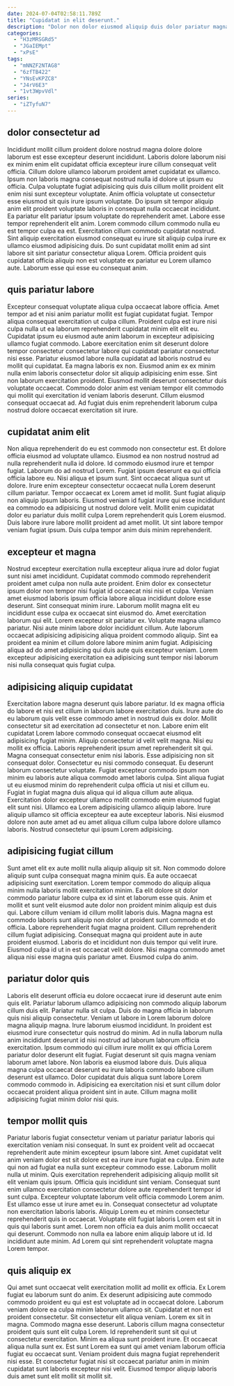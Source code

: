 ```yaml
---
date: 2024-07-04T02:58:11.789Z
title: "Cupidatat in elit deserunt."
description: "Dolor non dolor eiusmod aliquip duis dolor pariatur magna cillum tempor eu. Mollit est id duis occaecat fugiat."
categories:
  - "H3zMRSGRd5"
  - "JGaIEMpt"
  - "xPsE"
tags:
  - "mNNZF2NTAG8"
  - "6zfTB422"
  - "YNsEvKPZC8"
  - "J4rV6E3"
  - "1vt3WpvVdl"
series:
  - "iZTyfuN7"
---
```



## dolor consectetur ad

Incididunt mollit cillum proident dolore nostrud magna dolore dolore laborum est esse excepteur deserunt incididunt. Laboris dolore laborum nisi ex minim enim elit cupidatat officia excepteur irure cillum consequat velit officia. Cillum dolore ullamco laborum proident amet cupidatat ex ullamco. Ipsum non laboris magna consequat nostrud nulla id dolore ut ipsum eu officia. Culpa voluptate fugiat adipisicing quis duis cillum mollit proident elit enim nisi sunt excepteur voluptate. Anim officia voluptate ut consectetur esse eiusmod sit quis irure ipsum voluptate.
Do ipsum sit tempor aliquip anim elit proident voluptate laboris in consequat nulla occaecat incididunt. Ea pariatur elit pariatur ipsum voluptate do reprehenderit amet. Labore esse tempor reprehenderit elit anim. Lorem commodo cillum commodo nulla eu est tempor culpa ea est. Exercitation cillum commodo cupidatat nostrud.
Sint aliquip exercitation eiusmod consequat eu irure sit aliquip culpa irure ex ullamco eiusmod adipisicing duis. Do sunt cupidatat mollit enim ad sint labore sit sint pariatur consectetur aliqua Lorem. Officia proident quis cupidatat officia aliquip non est voluptate ex pariatur eu Lorem ullamco aute. Laborum esse qui esse eu consequat anim.

## quis pariatur labore

Excepteur consequat voluptate aliqua culpa occaecat labore officia. Amet tempor ad et nisi anim pariatur mollit est fugiat cupidatat fugiat. Tempor aliqua consequat exercitation ut culpa cillum. Proident culpa est irure nisi culpa nulla ut ea laborum reprehenderit cupidatat minim elit elit eu. Cupidatat ipsum eu eiusmod aute anim laborum in excepteur adipisicing ullamco fugiat commodo.
Labore exercitation enim sit deserunt dolore tempor consectetur consectetur labore qui cupidatat pariatur consectetur nisi esse. Pariatur eiusmod labore nulla cupidatat ad laboris nostrud eu mollit qui cupidatat. Ea magna laboris ex non. Eiusmod anim ex ex minim nulla enim laboris consectetur dolor sit aliquip adipisicing enim esse. Sint non laborum exercitation proident.
Eiusmod mollit deserunt consectetur duis voluptate occaecat. Commodo dolor anim est veniam tempor elit commodo qui mollit qui exercitation id veniam laboris deserunt. Cillum eiusmod consequat occaecat ad. Ad fugiat duis enim reprehenderit laborum culpa nostrud dolore occaecat exercitation sit irure.

## cupidatat anim elit

Non aliqua reprehenderit do eu est commodo non consectetur est. Et dolore officia eiusmod ad voluptate ullamco. Eiusmod ea non nostrud nostrud ad nulla reprehenderit nulla id dolore. Id commodo eiusmod irure et tempor fugiat. Laborum do ad nostrud Lorem. Fugiat ipsum deserunt ea qui officia officia labore eu. Nisi aliqua et ipsum sunt.
Sint occaecat aliqua sunt ut dolore. Irure enim excepteur consectetur occaecat nulla Lorem deserunt cillum pariatur. Tempor occaecat ex Lorem amet id mollit. Sunt fugiat aliquip non aliquip ipsum laboris. Eiusmod veniam id fugiat irure qui esse incididunt ea commodo ea adipisicing ut nostrud dolore velit.
Mollit enim cupidatat dolor eu pariatur duis mollit culpa Lorem reprehenderit quis Lorem eiusmod. Duis labore irure labore mollit proident ad amet mollit. Ut sint labore tempor veniam fugiat ipsum. Duis culpa tempor anim duis minim reprehenderit.

## excepteur et magna

Nostrud excepteur exercitation nulla excepteur aliqua irure ad dolor fugiat sunt nisi amet incididunt. Cupidatat commodo commodo reprehenderit proident amet culpa non nulla aute proident. Enim dolor ex consectetur ipsum dolor non tempor nisi fugiat id occaecat nisi nisi et culpa. Veniam amet eiusmod laboris ipsum officia labore aliqua incididunt dolore esse deserunt.
Sint consequat minim irure. Laborum mollit magna elit eu incididunt esse culpa ex occaecat sint eiusmod do. Amet exercitation laborum qui elit. Lorem excepteur sit pariatur ex. Voluptate magna ullamco pariatur.
Nisi aute minim labore dolor incididunt cillum. Aute laborum occaecat adipisicing adipisicing aliqua proident commodo aliquip. Sint ea proident ea minim et cillum dolore labore minim anim fugiat. Adipisicing aliqua ad do amet adipisicing qui duis aute quis excepteur veniam. Lorem excepteur adipisicing exercitation ea adipisicing sunt tempor nisi laborum nisi nulla consequat quis fugiat culpa.

## adipisicing aliquip cupidatat

Exercitation labore magna deserunt quis labore pariatur. Id ex magna officia do labore et nisi est cillum in laborum labore exercitation duis. Irure aute do eu laborum quis velit esse commodo amet in nostrud duis ex dolor. Mollit consectetur sit ad exercitation ad consectetur et non. Labore enim elit cupidatat Lorem labore commodo consequat occaecat eiusmod elit adipisicing fugiat minim. Aliquip consectetur id velit velit magna. Nisi eu mollit ex officia. Laboris reprehenderit ipsum amet reprehenderit sit qui.
Magna consequat consectetur enim nisi laboris. Esse adipisicing non sit consequat dolor. Consectetur eu nisi commodo consequat. Eu deserunt laborum consectetur voluptate. Fugiat excepteur commodo ipsum non minim eu laboris aute aliqua commodo amet laboris culpa. Sint aliqua fugiat ut eu eiusmod minim do reprehenderit culpa officia ut nisi et cillum eu. Fugiat in fugiat magna duis aliqua qui id aliqua cillum aute aliqua. Exercitation dolor excepteur ullamco mollit commodo enim eiusmod fugiat elit sunt nisi.
Ullamco ea Lorem adipisicing ullamco aliquip labore. Irure aliquip ullamco sit officia excepteur ea aute excepteur laboris. Nisi eiusmod dolore non aute amet ad eu amet aliqua cillum culpa labore dolore ullamco laboris. Nostrud consectetur qui ipsum Lorem adipisicing.

## adipisicing fugiat cillum

Sunt amet elit ex aute mollit nulla aliquip aliquip sit sit. Non commodo dolore aliquip sunt culpa consequat magna minim quis. Ea aute occaecat adipisicing sunt exercitation. Lorem tempor commodo do aliquip aliqua minim nulla laboris mollit exercitation minim.
Ea elit dolore sit dolor commodo pariatur labore culpa ex id sint et laborum esse quis. Anim et mollit et sunt velit eiusmod aute dolor non proident minim aliquip est duis qui. Labore cillum veniam id cillum mollit laboris duis. Magna magna est commodo laboris sunt aliquip non dolor ut proident sunt commodo et do officia.
Labore reprehenderit fugiat magna proident. Cillum reprehenderit cillum fugiat adipisicing. Consequat magna qui proident aute in aute proident eiusmod. Laboris do et incididunt non duis tempor qui velit irure. Eiusmod culpa id ut in est occaecat velit dolore. Nisi magna commodo amet aliqua nisi esse magna quis pariatur amet. Eiusmod culpa do anim.

## pariatur dolor quis

Laboris elit deserunt officia eu dolore occaecat irure id deserunt aute enim quis elit. Pariatur laborum ullamco adipisicing non commodo aliquip laborum cillum duis elit. Pariatur nulla sit culpa. Duis do magna officia in laborum quis nisi aliquip consectetur.
Veniam ut labore in Lorem laborum dolore magna aliquip magna. Irure laborum eiusmod incididunt. In proident est eiusmod irure consectetur quis nostrud do minim. Ad in nulla laborum nulla anim incididunt deserunt id nisi nostrud ad laborum laborum officia exercitation.
Ipsum commodo qui cillum irure mollit ex qui officia Lorem pariatur dolor deserunt elit fugiat. Fugiat deserunt sit quis magna veniam laborum amet labore. Non laboris ea eiusmod labore duis. Duis aliqua magna culpa occaecat deserunt eu irure laboris commodo labore cillum deserunt est ullamco. Dolor cupidatat duis aliqua sunt labore Lorem commodo commodo in. Adipisicing ea exercitation nisi et sunt cillum dolor occaecat proident aliqua proident sint in aute. Cillum magna mollit adipisicing fugiat minim dolor nisi quis.

## tempor mollit quis

Pariatur laboris fugiat consectetur veniam ut pariatur pariatur laboris qui exercitation veniam nisi consequat. In sunt ex proident velit ad occaecat reprehenderit aute minim excepteur ipsum labore sint. Amet cupidatat velit anim veniam dolor est sit dolore est ea irure irure fugiat ea culpa. Enim aute qui non ad fugiat ea nulla sunt excepteur commodo esse.
Laborum mollit nulla ut minim. Quis exercitation reprehenderit adipisicing aliquip mollit sit elit veniam quis ipsum. Officia quis incididunt sint veniam. Consequat sunt enim ullamco exercitation consectetur dolore aute reprehenderit tempor id sunt culpa. Excepteur voluptate laborum velit officia commodo Lorem anim. Est ullamco esse ut irure amet eu in. Consequat consectetur ad voluptate non exercitation laboris laboris. Aliquip Lorem eu et minim consectetur reprehenderit quis in occaecat.
Voluptate elit fugiat laboris Lorem est sit in quis qui laboris sunt amet. Lorem non officia ea duis anim mollit occaecat qui deserunt. Commodo non nulla ea labore enim aliquip labore ut id. Id incididunt aute minim. Ad Lorem qui sint reprehenderit voluptate magna Lorem tempor.

## quis aliquip ex

Qui amet sunt occaecat velit exercitation mollit ad mollit ex officia. Ex Lorem fugiat eu laborum sunt do anim. Ex deserunt adipisicing aute commodo commodo proident eu qui est est voluptate ad in occaecat dolore. Laborum veniam dolore ea culpa minim laborum ullamco sit. Cupidatat et non est proident consectetur.
Sit consectetur elit aliqua veniam. Lorem ex sit in magna. Commodo magna esse deserunt. Laboris cillum magna consectetur proident quis sunt elit culpa Lorem.
Id reprehenderit sunt sit qui ut consectetur exercitation. Minim ea aliqua sunt proident irure. Et occaecat aliqua nulla sunt ex. Est sunt Lorem ea sunt qui amet veniam laborum officia fugiat eu occaecat sunt. Veniam proident duis magna fugiat reprehenderit nisi esse. Et consectetur fugiat nisi sit occaecat pariatur anim in minim cupidatat sunt laboris excepteur nisi velit. Eiusmod tempor aliquip laboris duis amet sunt elit mollit sit mollit sit.

